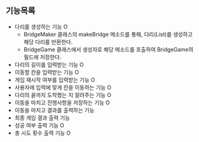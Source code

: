 ## 기능목록
- 다리를 생성하는 기능 O
  - BridgeMaker 클래스의 makeBridge 메소드를 통해, 다리(List<String>)를 생성하고 해당 다리를 반환한다.
  - BridgeGame 클래스에서 생성자로 해당 메소드를 호출하여 BridgeGame의 필드에 저장한다.
- 다리의 길이를 입력받는 기능 O
- 이동할 칸을 입력받는 기능 O
- 게임 재시작 여부를 입력받는 기능 O
- 사용자에 입력에 맞게 칸을 이동하는 기능 O
- 다리의 끝까지 도착했는 지 알려주는 기능 O
- 이동을 마치고 진행사항을 저장하는 기능 O
- 이동을 마치고 결과를 출력하는 기능
- 최종 게임 결과 출력 기능
- 성공 여부 출력 기능 O
- 총 시도 횟수 출력 기능 O